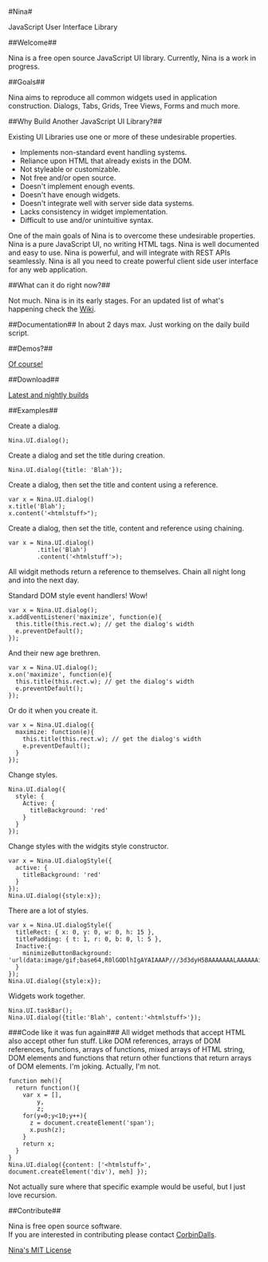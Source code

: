 #Nina#

JavaScript User Interface Library

##Welcome##

Nina is a free open source JavaScript UI library.  Currently, Nina is a work in progress.

##Goals##

Nina aims to reproduce all common widgets used in application construction.  Dialogs, Tabs, Grids, Tree Views,
Forms and much more.

##Why Build Another JavaScript UI Library?##

Existing UI Libraries use one or more of these undesirable properties. 

* Implements non-standard event handling systems.
* Reliance upon HTML that already exists in the DOM.
* Not styleable or customizable.
* Not free and/or open source.
* Doesn't implement enough events.
* Doesn't have enough widgets.
* Doesn't integrate well with server side data systems.
* Lacks consistency in widget implementation.
* Difficult to use and/or unintuitive syntax.

One of the main goals of Nina is to overcome these undesirable properties.  Nina is a pure
JavaScript UI, no writing HTML tags.  Nina is well documented and easy to use.
Nina is powerful, and will integrate with REST APIs seamlessly.  Nina is all you
need to create powerful client side user interface for any web application.

##What can it do right now?##

Not much.  Nina is in its early stages.  For an updated list of what's happening
check the [Wiki](https://github.com/CorbinDallas/Nina/wiki).

##Documentation##
In about 2 days max.  Just working on the daily build script.

##Demos?##

[Of course!](http://corbindallas.github.io/Nina/demos/index.html)

##Download##

[Latest and nightly builds](http://corbindallas.github.io/Nina/nina.html)

##Examples##

Create a dialog.
```
Nina.UI.dialog();
```

Create a dialog and set the title during creation.
```
Nina.UI.dialog({title: 'Blah'});
```

Create a dialog, then set the title and content using a reference.
```
var x = Nina.UI.dialog()
x.title('Blah');
x.content('<htmlstuff>");
```

Create a dialog, then set the title, content and reference using chaining.
```
var x = Nina.UI.dialog()
        .title('Blah')
        .content('<htmlstuff'>);
```
All widgit methods return a reference to themselves.  Chain all night long and into the next day.

Standard DOM style event handlers!  Wow!
```
var x = Nina.UI.dialog();
x.addEventListener('maximize', function(e){
  this.title(this.rect.w); // get the dialog's width
  e.preventDefault();
});
```

And their new age brethren.
```
var x = Nina.UI.dialog();
x.on('maximize', function(e){
  this.title(this.rect.w); // get the dialog's width
  e.preventDefault();
});
```

Or do it when you create it.
```
var x = Nina.UI.dialog({
  maximize: function(e){
    this.title(this.rect.w); // get the dialog's width
    e.preventDefault();
  }
});
```

Change styles.
```
Nina.UI.dialog({
  style: {
    Active: {
      titleBackground: 'red'
    }
  }
});
```

Change styles with the widgits style constructor.
```
var x = Nina.UI.dialogStyle({
  active: {
    titleBackground: 'red'
  }
});
Nina.UI.dialog({style:x});
```

There are a lot of styles.
```
var x = Nina.UI.dialogStyle({
  titleRect: { x: 0, y: 0, w: 0, h: 15 },
  titlePadding: { t: 1, r: 0, b: 0, l: 5 },
  Inactive:{
    minimizeButtonBackground: 'url(data:image/gif;base64,R0lGODlhIgAYAIAAAP///3d3dyH5BAAAAAAALAAAAAAiABgAAAIhjI+py+0Po5y02ouz3rz7D4YYQJZlZ6ZoeoruC8fyTE8FADs=)';
  }
});
Nina.UI.dialog({style:x});
```

Widgets work together.
```
Nina.UI.taskBar();
Nina.UI.dialog({title:'Blah', content:'<htmlstuff>'});
```

###Code like it was fun again###
All widget methods that accept HTML also accept other fun stuff.  Like DOM references, arrays of DOM references, 
functions, arrays of functions, mixed arrays of HTML string, DOM elements and functions that return other
functions that return arrays of DOM elements.  I'm joking.  Actually, I'm not.
```
function meh(){
  return function(){
    var x = [],
        y,
        z;
    for(y=0;y<10;y++){
      z = document.createElement('span');
      x.push(z);
    }
    return x;
  }
}
Nina.UI.dialog({content: ['<htmlstuff>', document.createElement('div'), meh] });
```
Not actually sure where that specific example would be useful, but I just love recursion.


##Contribute##

Nina is free open source software.  
If you are interested in contributing please contact [CorbinDalls](https://github.com/CorbinDallas).

[Nina's MIT License](https://github.com/CorbinDallas/Nina/blob/master/LICENSE)
